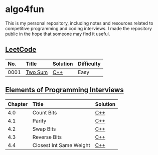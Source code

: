 # algo4fun

This is my personal repository, including notes and resources related to competitive programming and coding interviews. I made the repository public in the hope that someone may find it useful.

## [LeetCode](https://leetcode.com/)

| No.  | Title                                             | Solution                                     | Difficulty |
| :--- | :------------------------------------------------ | :------------------------------------------- | :--------- |
| 0001 | [Two Sum](https://leetcode.com/problems/two-sum/) | [C++](./solutions/leetcode/two-sum/main.cpp) | Easy       |

## [Elements of Programming Interviews](https://elementsofprogramminginterviews.com/)

| Chapter | Title                   | Solution                                                |
| :------ | :---------------------- | :------------------------------------------------------ |
| 4.0     | Count Bits              | [C++](./solutions/epi/count-bits/main.cpp)              |
| 4.1     | Parity                  | [C++](./solutions/epi/parity/main.cpp)                  |
| 4.2     | Swap Bits               | [C++](./solutions/epi/swap-bits/main.cpp)               |
| 4.3     | Reverse Bits            | [C++](./solutions/epi/reverse-bits/main.cpp)            |
| 4.4     | Closest Int Same Weight | [C++](./solutions/epi/closest-int-same-weight/main.cpp) |
